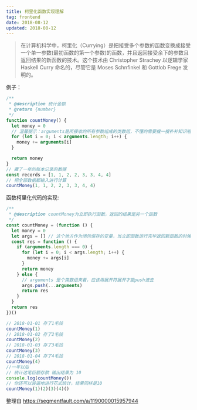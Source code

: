```yaml
---
title: 柯里化函数实现理解
tag: frontend
date: 2018-08-12
updated: 2018-08-12
---
```


>在计算机科学中，柯里化（Currying）是把接受多个参数的函数变换成接受一个单一参数(最初函数的第一个参数)的函数，并且返回接受余下的参数且返回结果的新函数的技术。这个技术由 Christopher Strachey 以逻辑学家 Haskell Curry 命名的，尽管它是 Moses Schnfinkel 和 Gottlob Frege 发明的。

例子：
```javascript
/**
 * @description 统计金额
 * @return {number}
 */
function countMoney() {
  let money = 0
  // 温馨提示：arguments是所接收的所有参数组成的类数组，不懂的需要搜一搜补补知识啦
  for (let i = 0; i < arguments.length; i++) {
    money += arguments[i]
  }

  return money
}
// 藏了一年的账本记录的数据
const records = [1, 1, 2, 2, 3, 3, 4, 4]
// 把全部数据都输入进行计算
countMoney(1, 1, 2, 2, 3, 3, 4, 4)
```

函数柯里化代码的实现:
```javascript
/**
 * @description countMoney为立即执行函数，返回的结果是另一个函数
 */
const countMoney = (function () {
  let money = 0
  let args = [] // 这个地方作为闭包保存的变量，当立即函数运行完毕返回新函数的时候args因为有返回函数的引用不会被释放，所以可以借此保存变量。
  const res = function () {
    if (arguments.length === 0) {
      for (let i = 0; i < args.length; i++) {
        money += args[i]
      }
      return money
    } else {
      // arguments 是个类数组来着，应该用展开符展开才能push进去
      args.push(...arguments)
      return res
    }
  }
  return res
})()

// 2018-01-01 存了1毛钱
countMoney(1)
// 2018-01-02 存了2毛钱
countMoney(2)
// 2018-01-03 存了3毛钱
countMoney(3)
// 2018-01-04 存了4毛钱
countMoney(4)
//一年以后
// 统计这笔巨额存款 输出结果为 10
console.log(countMoney())
// 你还可以装逼地进行花式统计，结果同样是10
countMoney(1)(2)(3)(4)()
```

整理自 https://segmentfault.com/a/1190000015957944
